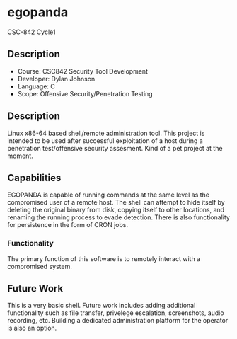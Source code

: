 # egopanda
CSC-842 Cycle1

## Description
- Course: CSC842 Security Tool Development
- Developer: Dylan Johnson
- Language: C
- Scope: Offensive Security/Penetration Testing


## Description
Linux x86-64 based shell/remote administration tool. This project is intended to be used after successful exploitation of a host during a penetration test/offensive security assesment. Kind of a pet project at the moment. 

## Capabilities
EGOPANDA is capable of running commands at the same level as the compromised user of a remote host. The shell can attempt to hide itself by deleting the original binary from disk, copying itself to other locations, and renaming the running process to evade detection. There is also functionality for persistence in the form of CRON jobs. 

### Functionality
The primary function of this software is to remotely interact with a compromised system.

## Future Work
This is a very basic shell. Future work includes adding additional functionality such as file transfer, privelege escalation, screenshots, audio recording, etc. Building a dedicated administration platform for the operator is also an option.

